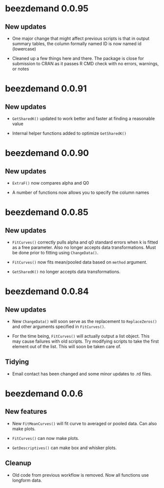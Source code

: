 # beezdemand 0.0.95

## New updates

* One major change that might affect previous scripts is that in output summary tables, the column formally named ID is now named id (lowercase)

* Cleaned up a few things here and there. The package is close for submission to CRAN as it passes R CMD check with no errors, warnings, or notes

# beezdemand 0.0.91

## New updates

* `GetSharedK()` updated to work better and faster at finding a reasonable value

* Internal helper functions added to optimize `GetSharedK()`

# beezdemand 0.0.90

## New updates

* `ExtraF()` now compares alpha and Q0

* A number of functions now allows you to specify the column names

# beezdemand 0.0.85

## New updates

* `FitCurves()` correctly pulls alpha and q0 standard errors when k is fitted as a free parameter. Also no longer accepts data transformations. Must be done prior to fitting using `ChangeData()`.

* `FitCurves()` now fits mean/pooled data based on `method` argument.

* `GetSharedK()` no longer accepts data transformations.

# beezdemand 0.0.84

## New updates

* New `ChangeData()` will soon serve as the replacement to
  `ReplaceZeros()` and other arguments specified in `FitCurves()`.

* For the time being, `FitCurves()` will actually output a list
  object. This may cause failures with old scripts. Try modifying
  scripts to take the first element out of the list. This will soon be
  taken care of.

## Tidying

* Email contact has been changed and some minor updates to .rd files.

# beezdemand 0.0.6

## New features

* New `FitMeanCurves()` will fit curve to averaged or pooled
  data. Can also make plots.

* `FitCurves()` can now make plots.

* `GetDescriptives()` can make box and whisker plots.

## Cleanup

* Old code from previous workflow is removed. Now all functions use
  longform data.
